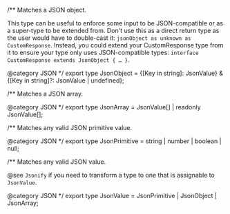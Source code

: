 /\*\*
Matches a JSON object.

This type can be useful to enforce some input to be JSON-compatible or as a super-type to be extended from. Don't use this as a direct return type as the user would have to double-cast it: `jsonObject as unknown as CustomResponse`. Instead, you could extend your CustomResponse type from it to ensure your type only uses JSON-compatible types: `interface CustomResponse extends JsonObject { … }`.

@category JSON
\*/
export type JsonObject = {\[Key in string\]: JsonValue} & {\[Key in string\]?: JsonValue \| undefined};

/\*\*
Matches a JSON array.

@category JSON
\*/
export type JsonArray = JsonValue\[\] \| readonly JsonValue\[\];

/\*\*
Matches any valid JSON primitive value.

@category JSON
\*/
export type JsonPrimitive = string \| number \| boolean \| null;

/\*\*
Matches any valid JSON value.

@see `Jsonify` if you need to transform a type to one that is assignable to `JsonValue`.

@category JSON
\*/
export type JsonValue = JsonPrimitive \| JsonObject \| JsonArray;

